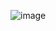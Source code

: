 ![image](https://github.com/qavvii/Certificates/assets/136834246/1191d204-46fb-4113-a3c4-b21d817b791b)

